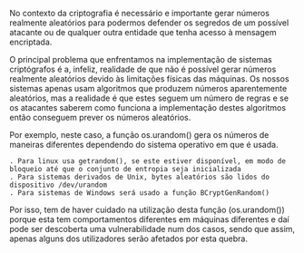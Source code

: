 No contexto da criptografia é necessário e importante gerar números realmente aleatórios para podermos defender os segredos de um possível atacante ou de qualquer outra entidade que tenha acesso à mensagem encriptada.

O principal problema que enfrentamos na implementação de sistemas criptógrafos é a, infeliz, realidade de que não é possível gerar números realmente aleatórios devido às limitações físicas das máquinas. Os nossos sistemas apenas usam algoritmos que produzem números aparentemente aleatórios, mas a realidade é que estes seguem um número de regras e se os atacantes saberem como funciona a implementação destes algoritmos então conseguem prever os números aleatórios.

Por exemplo, neste caso, a função os.urandom() gera os números de maneiras diferentes dependendo do sistema operativo em que é usada.

    . Para linux usa getrandom(), se este estiver disponível, em modo de bloqueio até que o conjunto de entropia seja inicializada
    . Para sistemas derivados de Unix, bytes aleatórios são lidos do dispositivo /dev/urandom
    . Para sistemas de Windows será usado a função BCryptGenRandom()

Por isso, tem de haver cuidado na utilização desta função (os.urandom()) porque esta tem comportamentos diferentes em máquinas diferentes e daí pode ser descoberta uma vulnerabilidade num dos casos, sendo que assim, apenas alguns dos utilizadores serão afetados por esta quebra. 
